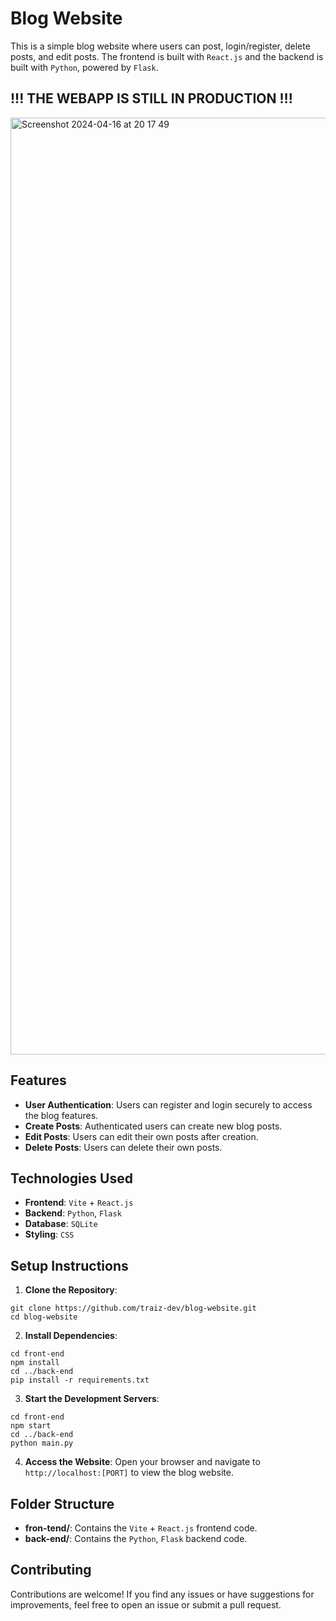 # Blog Website

This is a simple blog website where users can post, login/register, delete posts, and edit posts. The frontend is built with `React.js` and the backend is built with `Python`, powered by `Flask`.
  
## !!! THE WEBAPP IS STILL IN PRODUCTION !!!

<img width="1499" alt="Screenshot 2024-04-16 at 20 17 49" src="https://github.com/traiz-dev/blog-website/assets/66207820/e0f51c8d-1727-4364-8da0-2831a5eb20b1">

## Features

- **User Authentication**: Users can register and login securely to access the blog features.
- **Create Posts**: Authenticated users can create new blog posts.
- **Edit Posts**: Users can edit their own posts after creation.
- **Delete Posts**: Users can delete their own posts.

## Technologies Used

- **Frontend**: `Vite` + `React.js`
- **Backend**: `Python`, `Flask`
- **Database**: `SQLite`
- **Styling**: `CSS`

## Setup Instructions

1. **Clone the Repository**:

```
git clone https://github.com/traiz-dev/blog-website.git
cd blog-website
```

2. **Install Dependencies**:

```
cd front-end
npm install
cd ../back-end
pip install -r requirements.txt
```

3. **Start the Development Servers**:

```
cd front-end
npm start
cd ../back-end
python main.py
```

4. **Access the Website**:
Open your browser and navigate to `http://localhost:[PORT]` to view the blog website.

## Folder Structure

- **fron-tend/**: Contains the `Vite` + `React.js` frontend code.
- **back-end/**: Contains the `Python`, `Flask` backend code.

## Contributing

Contributions are welcome! If you find any issues or have suggestions for improvements, feel free to open an issue or submit a pull request.
